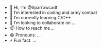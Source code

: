 - 👋 Hi, I’m @Sparrowcadt
- 👀 I’m interested in coding and army combat
- 🌱 I’m currently learning C/C++ 
- 💞️ I’m looking to collaborate on ...
- 📫 How to reach me ...
- 😄 Pronouns: ...
- ⚡ Fun fact: ...

<!---
Sparrowcadt/Sparrowcadt is a ✨ special ✨ repository because its `README.md` (this file) appears on your GitHub profile.
You can click the Preview link to take a look at your changes.
--->
